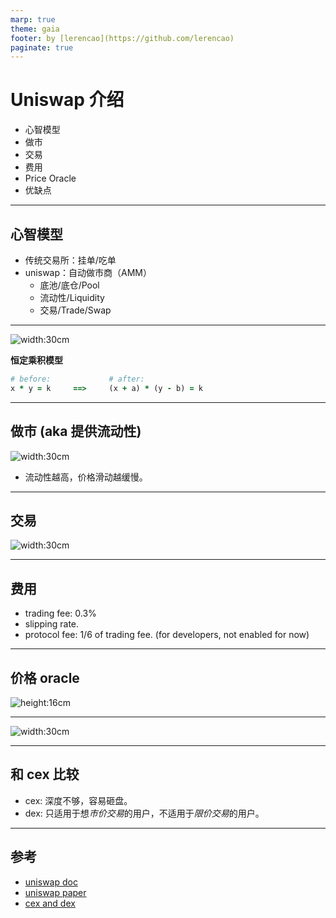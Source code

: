 ```yaml
---
marp: true
theme: gaia
footer: by [lerencao](https://github.com/lerencao)
paginate: true
---
```

<!--
_class: lead invert
_paginate: false
 -->

# Uniswap 介绍


- 心智模型
- 做市
- 交易
- 费用
- Price Oracle
- 优缺点

---
<!--
class: lead invert
-->

## 心智模型

- 传统交易所：挂单/吃单
- uniswap：自动做市商（AMM）
  - 底池/底仓/Pool
  - 流动性/Liquidity
  - 交易/Trade/Swap

---

<!--
_class: lead invert
-->
![width:30cm](https://uniswap.org/static/402f9d4fd5e78d4a7977a938e69343f2/df51d/anatomy.jpg)

**恒定乘积模型**

``` ruby
# before:             # after:
x * y = k     ==>     (x + a) * (y - b) = k
```

---


## 做市 (aka 提供流动性)

![width:30cm](https://uniswap.org/static/94f9a497b001a6b27df2c37adadc05b4/824f2/lp.jpg)

- 流动性越高，价格滑动越缓慢。

---

## 交易

![width:30cm](https://uniswap.org/static/40a3fe965d188286abe8502f68ef42a1/4eea2/trade.jpg)

---


## 费用

- trading fee: 0.3%
- slipping rate.
- protocol fee: 1/6 of trading fee. (for developers, not enabled for now)

---

## 价格 oracle

![height:16cm](https://uniswap.org/static/305e79bfff0602175a5d2948fc4a820d/97a96/v2_onchain_price_data.png)


---

![width:30cm](https://uniswap.org/static/f134d0d4763a11354a400c3c944aecad/97a96/v2_twap.png)

---

## 和 cex 比较

- cex: 深度不够，容易砸盘。
- dex: 只适用于想*市价交易*的用户，不适用于*限价交易*的用户。


---

## 参考

- [uniswap doc](https://uniswap.org/docs/v2/)
- [uniswap paper](https://uniswap.org/whitepaper.pdf)
- [cex and dex](https://www.lichang.io/articleDetail/563924)
